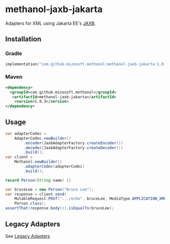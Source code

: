 # methanol-jaxb-jakarta

Adapters for XML using Jakarta EE's [JAXB][jaxb].

## Installation

### Gradle

```kotlin
implementation("com.github.mizosoft.methanol:methanol-jaxb-jakarta:1.8.3")
```

### Maven

```xml
<dependency>
  <groupId>com.github.mizosoft.methanol</groupId>
   <artifactId>methanol-jaxb-jakarta</artifactId>
    <version>1.8.3</version>
</dependency>
```

## Usage

```java
var adapterCodec =
    AdapterCodec.newBuilder()
        .encoder(JaxbAdapterFactory.createEncoder())
        .decoder(JaxbAdapterFactory.createDecoder())
        .build();
var client =
    Methanol.newBuilder()
        .adapterCodec(adapterCodec)
        .build();

record Person(String name) {}

var bruceLee = new Person("Bruce Lee");
var response = client.send(
    MutableRequest.POST(".../echo", bruceLee, MediaType.APPLICATION_XML),
    Person.class);
assertThat(response.body()).isEqualTo(bruceLee);
```

## Legacy Adapters

See [Legacy Adapters](https://mizosoft.github.io/methanol/legacy_adapters/)

[jaxb]: https://eclipse-ee4j.github.io/jaxb-ri/
